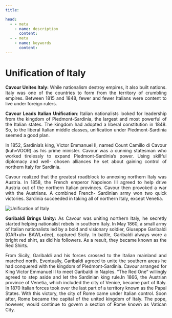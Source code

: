 ```yaml
---
title:

head:
  - - meta
    - name: description
      content:
  - - meta
    - name: keywords
      content:
---
```


<div style="text-align: justify">
<div class="  font-serif    text-base  font-normal tracking-wide">

# Unification of Italy

**Cavour Unites Italy:** While nationalism destroy empires, it also built nations. Italy was one of the countries to form from the territory of crumbling empires. Between 1815 and 1848, fewer and fewer Italians were content to live under foreign rulers.

**Cavour Leads Italian Unification**: Italian nationalists looked for leadership from the kingdom of Piedmont-Sardinia, the largest and most powerful of the Italian states. The kingdom had adopted a liberal constitution in 1848. So, to the liberal Italian middle classes, unification under Piedmont-Sardinia seemed a good plan.

In 1852, Sardinia’s king, Victor Emmanuel II, named Count Camillo di Cavour (kuh•VOOR) as his prime minister. Cavour was a cunning statesman who worked tirelessly to expand Piedmont-Sardinia’s power. Using skillful diplomacy and well- chosen alliances he set about gaining control of northern Italy for Sardinia.

Cavour realized that the greatest roadblock to annexing northern Italy was Austria. In 1858, the French emperor Napoleon III agreed to help drive Austria out of the northern Italian provinces. Cavour then provoked a war with the Austrians. A combined French- Sardinian army won two quick victories. Sardinia succeeded in taking all of northern Italy, except Venetia.

![Unification of Italy](https://www.insightsonindia.com/wp-content/uploads/2021/08/Unification-of-Italy.png)

**Garibaldi Brings Unity:** As Cavour was uniting northern Italy, he secretly started helping nationalist rebels in southern Italy. In May 1860, a small army of Italian nationalists led by a bold and visionary soldier, Giuseppe Garibaldi (GAR•uh• BAWL•dee), captured Sicily. In battle, Garibaldi always wore a bright red shirt, as did his followers. As a result, they became known as the Red Shirts.

From Sicily, Garibaldi and his forces crossed to the Italian mainland and marched north. Eventually, Garibaldi agreed to unite the southern areas he had conquered with the kingdom of Piedmont-Sardinia. Cavour arranged for King Victor Emmanuel II to meet Garibaldi in Naples. “The Red One” willingly agreed to step aside and let the Sardinian king rule.In 1866, the Austrian province of Venetia, which included the city of Venice, became part of Italy. In 1870 Italian forces took over the last part of a territory known as the Papal States. With this victory, the city of Rome came under Italian control. Soon after, Rome became the capital of the united kingdom of Italy. The pope, however, would continue to govern a section of Rome known as Vatican City.

</div>
</div>
